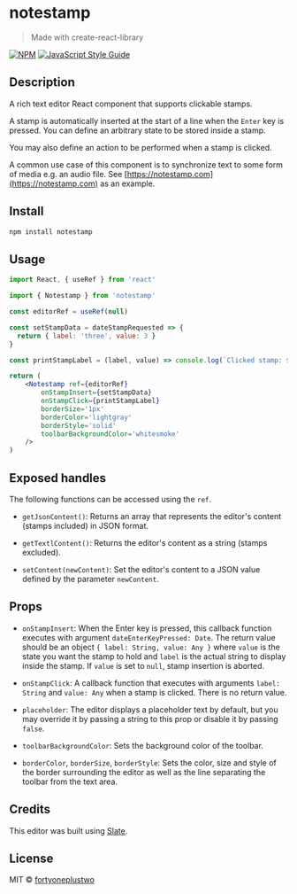 # notestamp

> Made with create-react-library

[![NPM](https://img.shields.io/npm/v/notestamp.svg)](https://www.npmjs.com/package/notestamp) [![JavaScript Style Guide](https://img.shields.io/badge/code_style-standard-brightgreen.svg)](https://standardjs.com)

## Description
A rich text editor React component that supports clickable stamps.

A stamp is automatically inserted at the start of a line when the `Enter` key is pressed. You can define an arbitrary state to be stored inside a stamp.

You may also define an action to be performed when a stamp is clicked.

A common use case of this component is to synchronize text to some form of media e.g. an audio file. See [https://notestamp.com](https://notestamp.com) as an example.

## Install

```bash
npm install notestamp
```

## Usage

```jsx
import React, { useRef } from 'react'

import { Notestamp } from 'notestamp'

const editorRef = useRef(null)

const setStampData = dateStampRequested => {
  return { label: 'three', value: 3 }
}

const printStampLabel = (label, value) => console.log(`Clicked stamp: ${label}`)

return (
    <Notestamp ref={editorRef}
        onStampInsert={setStampData}
        onStampClick={printStampLabel}
        borderSize='1px'
        borderColor='lightgray'
        borderStyle='solid'
        toolbarBackgroundColor='whitesmoke'
    />
)
```

## Exposed handles
The following functions can be accessed using the `ref`.

- `getJsonContent()`: Returns an array that represents the editor's content (stamps included) in JSON format.

- `getTextlContent()`: Returns the editor's content as a string (stamps excluded).

- `setContent(newContent)`: Set the editor's content to a JSON value defined by the parameter `newContent`.

## Props

- `onStampInsert`: When the Enter key is pressed, this callback function executes with argument `dateEnterKeyPressed: Date`. The return value should be an object `{ label: String, value: Any }` where `value` is the state you want the stamp to hold and `label` is the actual string to display inside the stamp. If `value` is set to `null`, stamp insertion is aborted.

- `onStampClick`: A callback function that executes with arguments `label: String` and `value: Any` when a stamp is clicked. There is no return value.

- `placeholder`: The editor displays a placeholder text by default, but you may override it by passing a string to this prop or disable it by passing `false`.

- `toolbarBackgroundColor`: Sets the background color of the toolbar.

- `borderColor`, `borderSize`, `borderStyle`: Sets the color, size and style of the border surrounding the editor as well as the line separating the toolbar from the text area.

## Credits

This editor was built using [Slate](https://docs.slatejs.org/).

## License

MIT © [fortyoneplustwo](https://github.com/fortyoneplustwo)
